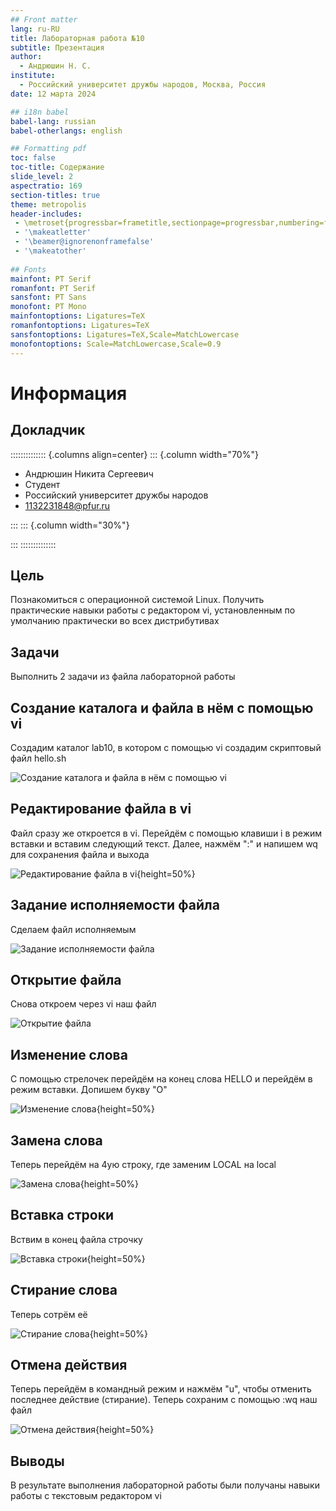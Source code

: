 ```yaml
---
## Front matter
lang: ru-RU
title: Лабораторная работа №10
subtitle: Презентация
author:
  - Андрюшин Н. С.
institute:
  - Российский университет дружбы народов, Москва, Россия
date: 12 марта 2024

## i18n babel
babel-lang: russian
babel-otherlangs: english

## Formatting pdf
toc: false
toc-title: Содержание
slide_level: 2
aspectratio: 169
section-titles: true
theme: metropolis
header-includes:
 - \metroset{progressbar=frametitle,sectionpage=progressbar,numbering=fraction}
 - '\makeatletter'
 - '\beamer@ignorenonframefalse'
 - '\makeatother'
 
## Fonts
mainfont: PT Serif
romanfont: PT Serif
sansfont: PT Sans
monofont: PT Mono
mainfontoptions: Ligatures=TeX
romanfontoptions: Ligatures=TeX
sansfontoptions: Ligatures=TeX,Scale=MatchLowercase
monofontoptions: Scale=MatchLowercase,Scale=0.9
---
```


# Информация

## Докладчик

:::::::::::::: {.columns align=center}
::: {.column width="70%"}

  * Андрюшин Никита Сергеевич
  * Студент
  * Российский университет дружбы народов
  * [1132231848@pfur.ru](mailto:1132231848@pfur.ru)

:::
::: {.column width="30%"}

:::
::::::::::::::

## Цель

Познакомиться с операционной системой Linux. Получить практические навыки работы с редактором vi, установленным по умолчанию практически во всех дистрибутивах

## Задачи

Выполнить 2 задачи из файла лабораторной работы

## Создание каталога и файла в нём с помощью vi

Создадим каталог lab10, в котором с помощью vi создадим скриптовый файл hello.sh

![Создание каталога и файла в нём с помощью vi](image/1.png)

## Редактирование файла в vi

Файл сразу же откроется в vi. Перейдём с помощью клавиши i в режим вставки и вставим следующий текст. Далее, нажмём ":" и напишем wq для сохранения файла и выхода

![Редактирование файла в vi](image/2.png){height=50%}

## Задание исполняемости файла

Сделаем файл исполняемым 

![Задание исполняемости файла](image/3.png)

## Открытие файла

Снова откроем через vi наш файл

![Открытие файла](image/4.png)

## Изменение слова

С помощью стрелочек перейдём на конец слова HELLO и перейдём в режим вставки. Допишем букву "O"

![Изменение слова](image/5.png){height=50%}

## Замена слова

Теперь перейдём на 4ую строку, где заменим LOCAL на local

![Замена слова](image/6.png){height=50%}

## Вставка строки

Вствим в конец файла строчку

![Вставка строки](image/7.png){height=50%}

## Стирание слова

Теперь сотрём её 

![Стирание слова](image/8.png){height=50%}

## Отмена действия

Теперь перейдём в командный режим и нажмём "u", чтобы отменить последнее действие (стирание). Теперь сохраним с помощью :wq наш файл

![Отмена действия](image/9.png){height=50%}

## Выводы

В результате выполнения лабораторной работы были получаны навыки работы с текстовым редактором vi
